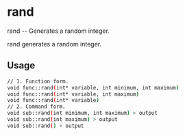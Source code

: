 # rand
rand -- Generates a random integer.

rand generates a random integer.

## Usage
```sh
// 1. Function form.
void func::rand(int* variable, int minimum, int maximum)
void func::rand(int* variable, int maximum)
void func::rand(int* variable)
// 2. Command form.
void sub::rand(int minimum, int maximum) > output
void sub::rand(int maximum) > output
void sub::rand() > output
```

